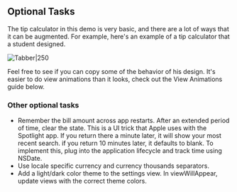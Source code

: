 ## Optional Tasks

The tip calculator in this demo is very basic, and there are a lot of ways that it can be augmented. For example, here's an example of a tip calculator that a student designed.

![Tabber|250](http://i.imgur.com/8Ra8d4j.gif)

Feel free to see if you can copy some of the behavior of his design. It's easier to do view animations than it looks, check out the View Animations guide below.

### Other optional tasks

- Remember the bill amount across app restarts. After an extended period of time, clear the state. This is a UI trick that Apple uses with the Spotlight app. If you return there a minute later, it will show your most recent search. if you return 10 minutes later, it defaults to blank. To implement this, plug into the application lifecycle and track time using NSDate.
- Use locale specific currency and currency thousands separators.
- Add a light/dark color theme to the settings view. In viewWillAppear, update views with the correct theme colors.